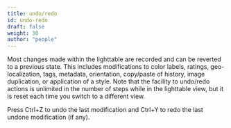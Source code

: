 ```yaml
---
title: undo/redo
id: undo-redo
draft: false
weight: 30
author: "people"
---
```


Most changes made within the lighttable are recorded and can be reverted to a previous state. This includes modifications to color labels, ratings, geo-localization, tags, metadata, orientation, copy/paste of history, image duplication, or application of a style. Note that the facility to undo/redo actions is unlimited in the number of steps while in the lighttable view, but it is reset each time you switch to a different view.

Press Ctrl+Z to undo the last modification and Ctrl+Y to redo the last undone modification (if any).
